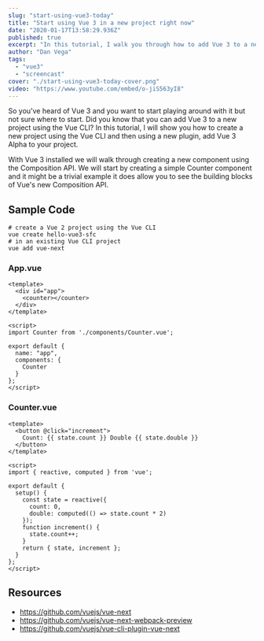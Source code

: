 ```yaml
---
slug: "start-using-vue3-today"
title: "Start using Vue 3 in a new project right now"
date: "2020-01-17T13:58:29.936Z"
published: true
excerpt: "In this tutorial, I walk you through how to add Vue 3 to a new project."
author: "Dan Vega"
tags:
  - "vue3"
  - "screencast"
cover: "./start-using-vue3-today-cover.png"
video: "https://www.youtube.com/embed/o-jiS563yI8"
---
```


So you've heard of Vue 3 and you want to start playing around with it but not sure where to start. Did you know that you can add Vue 3 to a new project using the Vue CLI? In this tutorial, I will show you how to create a new project using the Vue CLI and then using a new plugin, add Vue 3 Alpha to your project.

With Vue 3 installed we will walk through creating a new component using the Composition API. We will start by creating a simple Counter component and it might be a trivial example it does allow you to see the building blocks of Vue's new Composition API.

## Sample Code

```shell
# create a Vue 2 project using the Vue CLI
vue create hello-vue3-sfc
# in an existing Vue CLI project
vue add vue-next
```

### App.vue

```vue
<template>
  <div id="app">
    <counter></counter>
  </div>
</template>

<script>
import Counter from './components/Counter.vue';

export default {
  name: "app",
  components: {
    Counter
  }
};
</script>
```

### Counter.vue

```vue
<template>
  <button @click="increment">
    Count: {{ state.count }} Double {{ state.double }}
  </button>
</template>

<script>
import { reactive, computed } from 'vue';

export default {
  setup() {
    const state = reactive({
      count: 0,
      double: computed(() => state.count * 2)
    });
    function increment() {
      state.count++;
    }
    return { state, increment };
  }
};
</script>
```

## Resources

- https://github.com/vuejs/vue-next
- https://github.com/vuejs/vue-next-webpack-preview
- https://github.com/vuejs/vue-cli-plugin-vue-next
